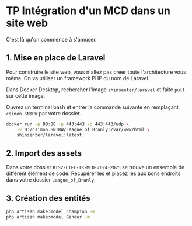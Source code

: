 # TP Intégration d'un MCD dans un site web

C'est là qu'on commence à s'amuser.

## 1. Mise en place de Laravel

Pour construire le site web, vous n'allez pas créer toute l'architecture vous même. On va utiliser un framework PHP du nom de Laravel.

Dans Docker Desktop, rechercher l'image `shinsenter/laravel` et faite `pull` sur cette image.

Ouvrez un terminal bash et entrer la commande suivante en remplaçant `csimon.SNIRW` par votre dossier.

```bash
docker run -p 80:80 -p 443:443 -p 443:443/udp \
    -v D:/csimon.SNIRW/League_of_Branly:/var/www/html \
    shinsenter/laravel:latest
```

## 2. Import des assets

Dans votre dossier `BTS2-CIEL-IR-MCD-2024-2025` se trouve un ensemble de différent élément de code. Récupérer les et placez les aux bons endroits dans votre dossier `League_of_Branly`.

## 3. Création des entités

```bash
php artisan make:model Champion -m
php artisan make:model Gender -m
```
